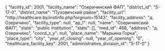{
    "facility_id": 2001,
    "facility_name": "Озеричинский ФАП",
    "district_id": "5-17-0",
    "district_name": "Пуховичский район",
    "facility_url": "http:\/\/healthcare.by\/instinfo.php?orgnum=15143",
    "facility_address": "д. Озеричино",
    "facility_type": null,
    "ap_1": null,
    "name": "Озеричинский ФАП",
    "state": "public institution",
    "stats": [],
    "med_id": 468,
    "address": "д. Озеричино",
    "coord_x_y": null,
    "place_name": "Марьина Горка",
    "place_type": "city",
    "year_of_closing": null,
    "year_of_opening": "0",
    "healthcare_facility_key": 2001,
    "administrative_division_id": "5-17-0"
}